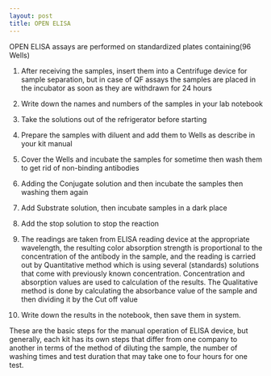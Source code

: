 ```yaml
---
layout: post
title: OPEN ELISA 
---
```



OPEN ELISA assays are performed on standardized plates containing(96 Wells)

1. After receiving the samples,  insert them into a Centrifuge device for sample separation, but in  case of QF assays the samples are placed in the incubator as soon as they are withdrawn for 24 hours

2. Write down the names and numbers of the samples in your lab notebook

3. Take the solutions out of the refrigerator before starting

4. Prepare the samples with diluent and add them to Wells as describe in your kit manual

5. Cover the Wells and incubate the samples for sometime then wash them to get rid of non-binding antibodies

6. Adding the Conjugate solution and then incubate the samples then washing them again

7. Add Substrate solution, then incubate samples in a dark place

8. Add the stop solution to stop the reaction

9. The readings are taken from ELISA reading device at the appropriate wavelength, the resulting color absorption strength is proportional to the concentration of the antibody in the sample, and the reading is carried out by Quantitative method which is using several (standards) solutions that come with previously known concentration. Concentration and absorption values are used to calculation of the results. The Qualitative method is done by calculating the absorbance value of the sample and then dividing it by the Cut off value

10. Write down the results in the notebook, then save them in system. 

These are the basic steps for the manual operation of ELISA device, but generally, each kit has its own steps that differ from one company to another in terms of the method of diluting the sample, the number of washing times and test duration that may take one to four hours for one test.
